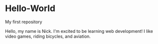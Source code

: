 # Hello-World
My first repository

Hello, my name is Nick.  I'm excited to be learning web development! I like video games, riding bicycles, and aviation.
